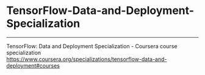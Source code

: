 # TensorFlow-Data-and-Deployment-Specialization
*************************************************************



TensorFlow: Data and Deployment Specialization - Coursera course specialization   
https://www.coursera.org/specializations/tensorflow-data-and-deployment#courses


